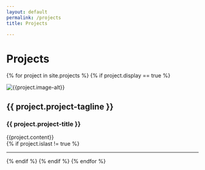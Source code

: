 ```yaml
---
layout: default
permalink: /projects
title: Projects

---
```


# Projects

{% for project in site.projects %}
{% if project.display == true %}
<div class="project-card">
    <span class="project-thumbnail">
        <img src="{{project.image-path}}" alt="{{project.image-alt}}" class="project-thumbnail"/>
    </span>
    <span class="project-details">
        <h2 class="project-tagline"> {{ project.project-tagline }} </h2>
        <h3 class="project-title"> {{ project.project-title }} </h3>
        {{project.content}}
    </span>
</div>
{% if project.islast != true %}
<hr>
{% endif %}
{% endif %}
{% endfor %}
